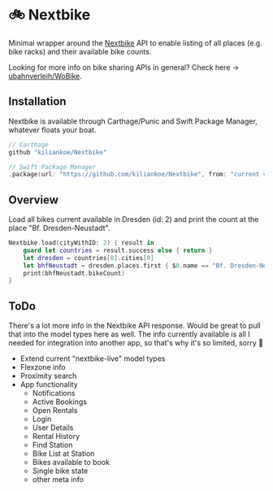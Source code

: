 # 🚲 Nextbike

Minimal wrapper around the [Nextbike](https://www.nextbike.net) API to enable listing of all places (e.g. bike racks) and their available bike counts.

Looking for more info on bike sharing APIs in general? Check here → [ubahnverleih/WoBike](https://github.com/ubahnverleih/WoBike).

## Installation

Nextbike is available through Carthage/Punic and Swift Package Manager, whatever floats your boat.

```swift
// Carthage
github "kiliankoe/Nextbike"

// Swift Package Manager
.package(url: "https://github.com/kiliankoe/Nextbike", from: "current version")
```

## Overview

Load all bikes current available in Dresden (id: 2) and print the count at the place "Bf. Dresden-Neustadt".

```swift
Nextbike.load(cityWithID: 2) { result in
    guard let countries = result.success else { return }
    let dresden = countries[0].cities[0]
    let bhfNeustadt = dresden.places.first { $0.name == "Bf. Dresden-Neustadt" }!
    print(bhfNeustadt.bikeCount)
}
```

## ToDo

There's a lot more info in the Nextbike API response. Would be great to pull that into the model types here as well. The info currently available is all I needed for integration into another app, so that's why it's so limited, sorry 🙈

- Extend current "nextbike-live" model types
- Flexzone info
- Proximity search
- App functionality
  - Notifications
  - Active Bookings
  - Open Rentals
  - Login
  - User Details
  - Rental History
  - Find Station
  - Bike List at Station
  - Bikes available to book
  - Single bike state
  - other meta info
